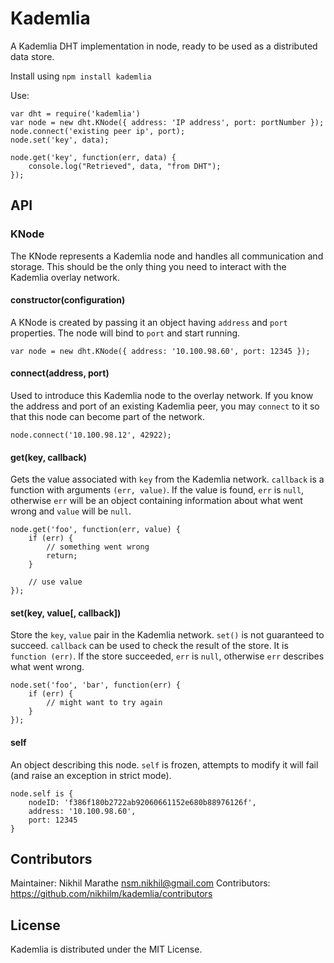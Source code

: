 Kademlia
==========

A Kademlia DHT implementation in node, ready to be used as
a distributed data store.

Install using `npm install kademlia`

Use:

    var dht = require('kademlia')
    var node = new dht.KNode({ address: 'IP address', port: portNumber });
    node.connect('existing peer ip', port);
    node.set('key', data);

    node.get('key', function(err, data) {
        console.log("Retrieved", data, "from DHT");
    });

API
---

### KNode

The KNode represents a Kademlia node and handles all communication and storage.
This should be the only thing you need to interact with the Kademlia overlay
network.

#### constructor(configuration)

A KNode is created by passing it an object having `address` and `port`
properties. The node will bind to `port` and start running.

    var node = new dht.KNode({ address: '10.100.98.60', port: 12345 });

#### connect(address, port)

Used to introduce this Kademlia node to the overlay network. If you know the
address and port of an existing Kademlia peer, you may `connect` to it so that
this node can become part of the network.

    node.connect('10.100.98.12', 42922);

#### get(key, callback)

Gets the value associated with `key` from the Kademlia network. `callback` is
a function with arguments `(err, value)`. If the value is found, `err` is
`null`, otherwise `err` will be an object containing information about what
went wrong and `value` will be `null`.

    node.get('foo', function(err, value) {
        if (err) {
            // something went wrong
            return;
        }

        // use value
    });

#### set(key, value[, callback])

Store the `key`, `value` pair in the Kademlia network. `set()` is not
guaranteed to succeed. `callback` can be used to check the result of the store.
It is `function (err)`. If the store succeeded, `err` is `null`, otherwise
`err` describes what went wrong.

    node.set('foo', 'bar', function(err) {
        if (err) {
            // might want to try again
        }
    });

#### self

An object describing this node. `self` is frozen, attempts to modify it will
fail (and raise an exception in strict mode).

    node.self is {
        nodeID: 'f386f180b2722ab92060661152e680b88976126f',
        address: '10.100.98.60',
        port: 12345
    }

Contributors
------------

Maintainer: Nikhil Marathe <nsm.nikhil@gmail.com>
Contributors: https://github.com/nikhilm/kademlia/contributors

License
-------

Kademlia is distributed under the MIT License.
